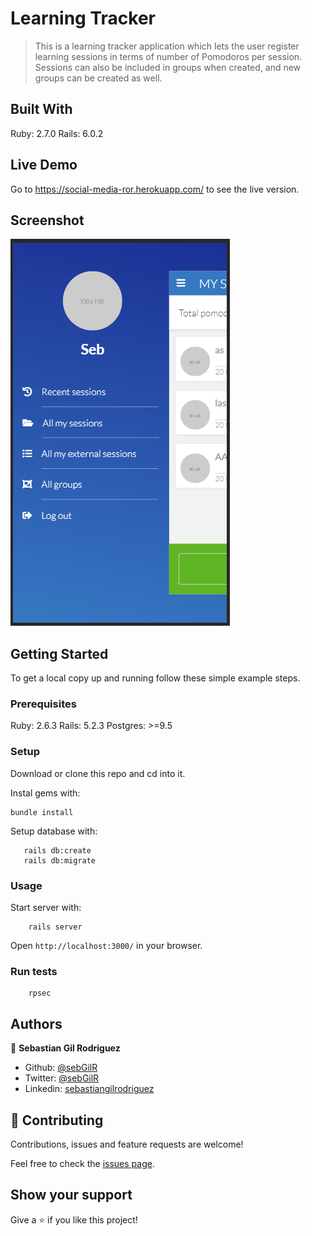 # Learning Tracker

> This is a learning tracker application which lets the user register learning sessions in terms of number of Pomodoros per session. Sessions can also be included in groups when created, and new groups can be created as well.

## Built With

Ruby: 2.7.0
Rails: 6.0.2

## Live Demo

Go to https://social-media-ror.herokuapp.com/ to see the live version.

## Screenshot

![image](public/Capture.PNG)


## Getting Started

To get a local copy up and running follow these simple example steps.

### Prerequisites

Ruby: 2.6.3
Rails: 5.2.3
Postgres: >=9.5

### Setup

Download or clone this repo and cd into it.

Instal gems with:

```
bundle install
```

Setup database with:

```
   rails db:create
   rails db:migrate
```



### Usage

Start server with:

```
    rails server
```

Open `http://localhost:3000/` in your browser.

### Run tests

```
    rpsec
```


## Authors

👤 **Sebastian Gil Rodriguez**

- Github: [@sebGilR](https://github.com/sebGilR)
- Twitter: [@sebGilR](https://twitter.com/sebGilR)
- Linkedin: [sebastiangilrodriguez](https://www.linkedin.com/in/sebastiangilrodriguez)

## 🤝 Contributing

Contributions, issues and feature requests are welcome!

Feel free to check the [issues page](issues/).

## Show your support

Give a ⭐️ if you like this project!
